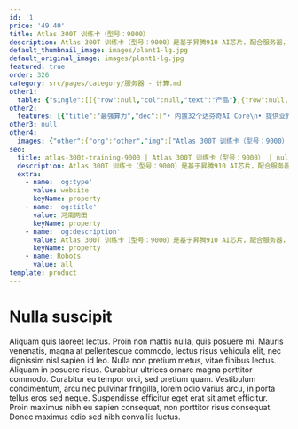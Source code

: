 ```yaml
---
id: '1'
price: '49.40'
title: Atlas 300T 训练卡（型号：9000）
description: Atlas 300T 训练卡（型号：9000）是基于昇腾910 AI芯片，配合服务器，为数据中心提供强劲算力的训练卡，单卡可提供280 TFLOPS FP16算力，加快深度学习训练进程。具有高计算密度、大内存、高带宽等优点，标准全高3/4长PCIe卡，适用于通用服务器。满足运营商、互联网、金融等需要人工智能训练以及高性能计算领域的算力需求。
default_thumbnail_image: images/plant1-lg.jpg
default_original_image: images/plant1-lg.jpg
featured: true
order: 326
category: src/pages/category/服务器 - 计算.md
other1: 
  table: {"single":[[{"row":null,"col":null,"text":"产品"},{"row":null,"col":null,"text":"Atlas 300T 训练卡\n型号：9000"}],[{"row":null,"col":null,"text":"形态"},{"row":null,"col":null,"text":"全高，3/4长，双槽位"}],[{"row":null,"col":null,"text":"AI处理器"},{"row":null,"col":null,"text":"昇腾 910"}],[{"row":null,"col":null,"text":"AI算力"},{"row":null,"col":null,"text":"280 TFLOPS FP16 (Pro)\n256 TFLOPS FP16"}],[{"row":null,"col":null,"text":"编解码能力"},{"row":null,"col":null,"text":"• 支持16 channel 4K（或64 channel 1080P） 60 FPS H.264/H.265\n• JPEG解码能力 1080P 2048 FPS, 或等价的解码能力, 最高分辨率为8192*4320\n• PNG解码能力 1080P 240 FPS, 或等价的解码能力, 最高分辨率为4096*2160\n• JPEG编码能力 1080P 256 FPS, 或等价的编码能力, 最高分辨率为8192*4320"}],[{"row":null,"col":null,"text":"内存规格"},{"row":null,"col":null,"text":"32 GB HBM\nDDR4 16GB 2933MT/s"}],[{"row":null,"col":null,"text":"网络"},{"row":null,"col":null,"text":"1*100GE QSFP-DD接口"}],[{"row":null,"col":null,"text":"PCIe"},{"row":null,"col":null,"text":"PCIe x16 Gen4.0"}],[{"row":null,"col":null,"text":"功耗"},{"row":null,"col":null,"text":"最大300W"}],[{"row":null,"col":null,"text":"散热方式"},{"row":null,"col":null,"text":"被动风冷"}],[{"row":null,"col":null,"text":"环境条件"},{"row":null,"col":null,"text":"• 工作温度：5℃~45℃（41℉~113℉）\n• 存储温度：-40℃~+75℃\n• 工作湿度：5%RH~90%RH（非冷凝）\n• 存储湿度：5%RH~95%RH（非冷凝）\n• 海拔高度：小于3000m，高于900m时，每升高300m最高温度规格降低1℃"}]]}
other2:
  features: [{"title":"最强算力","dec":["• 内置32个达芬奇AI Core\n• 提供业界领先的280 TFLOPS FP16算力"]},{"title":"最高集成","dec":["• AI算力、通用算力、I/O能力三合一\n• 芯片集成32个华为达芬奇AI Core + 16个TaiShan核 + 1 * 100GE RoCE v2网卡"]},{"title":"最快带宽","dec":["• 支持PCIe 4.0和 1*100G RoCE高速接口，出口总带宽56.5 Gb/s\n• 无需外置网卡，训练数据和梯度同步效率提升10%-70%"]}]
other3: null
other4:
  images: {"other":{"org":"other","img":["Atlas 300T 训练卡（型号：9000）.png"]}}
seo:
  title: atlas-300t-training-9000 | Atlas 300T 训练卡（型号：9000） | null | 昇腾计算 | 服务器 - 计算 | 数据中心
  description: Atlas 300T 训练卡（型号：9000）是基于昇腾910 AI芯片，配合服务器，为数据中心提供强劲算力的训练卡，单卡可提供280 TFLOPS FP16算力，加快深度学习训练进程。具有高计算密度、大内存、高带宽等优点，标准全高3/4长PCIe卡，适用于通用服务器。满足运营商、互联网、金融等需要人工智能训练以及高性能计算领域的算力需求。
  extra:
    - name: 'og:type'
      value: website
      keyName: property
    - name: 'og:title'
      value: 河南网田
      keyName: property
    - name: 'og:description'
      value: Atlas 300T 训练卡（型号：9000）是基于昇腾910 AI芯片，配合服务器，为数据中心提供强劲算力的训练卡，单卡可提供280 TFLOPS FP16算力，加快深度学习训练进程。具有高计算密度、大内存、高带宽等优点，标准全高3/4长PCIe卡，适用于通用服务器。满足运营商、互联网、金融等需要人工智能训练以及高性能计算领域的算力需求。
      keyName: property
    - name: Robots
      value: all
template: product
---
```


# Nulla suscipit

Aliquam quis laoreet lectus. Proin non mattis nulla, quis posuere mi. Mauris venenatis, magna at pellentesque commodo, lectus risus vehicula elit, nec dignissim nisl sapien id leo. Nulla non pretium metus, vitae finibus lectus. Aliquam in posuere risus. Curabitur ultrices ornare magna porttitor commodo. Curabitur eu tempor orci, sed pretium quam. Vestibulum condimentum, arcu nec pulvinar fringilla, lorem odio varius arcu, in porta tellus eros sed neque. Suspendisse efficitur eget erat sit amet efficitur. Proin maximus nibh eu sapien consequat, non porttitor risus consequat. Donec maximus odio sed nibh convallis luctus.